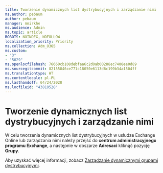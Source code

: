 ```yaml
---
title: Tworzenie dynamicznych list dystrybucyjnych i zarządzanie nimi
ms.author: pebaum
author: pebaum
manager: mnirkhe
ms.audience: Admin
ms.topic: article
ROBOTS: NOINDEX, NOFOLLOW
localization_priority: Priority
ms.collection: Adm_O365
ms.custom:
- "3"
- "5029"
ms.openlocfilehash: 76660cb108debfaa6c2d0ab00288ec7408ee0d89
ms.sourcegitcommit: 82155846ce771c18050e6113d6c199b34a1504ff
ms.translationtype: HT
ms.contentlocale: pl-PL
ms.lasthandoff: 04/24/2020
ms.locfileid: "43810528"
---
```

# <a name="creating-and-managing-dynamic-distribution-lists"></a>Tworzenie dynamicznych list dystrybucyjnych i zarządzanie nimi

W celu tworzenia dynamicznych list dystrybucyjnych w usłudze Exchange Online lub zarządzania nimi należy przejść do **centrum administracyjnego programu Exchange**, a następnie w obszarze **Adresaci** kliknąć pozycję **Grupy**.

Aby uzyskać więcej informacji, zobacz [Zarządzanie dynamicznymi grupami dystrybucyjnymi](https://docs.microsoft.com/exchange/recipients-in-exchange-online/manage-dynamic-distribution-groups/manage-dynamic-distribution-groups).
